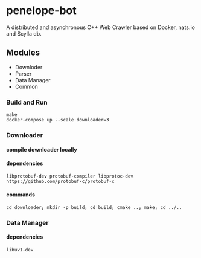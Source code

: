 # penelope-bot
A distributed and asynchronous C++ Web Crawler based on Docker, nats.io and Scylla db.

## Modules

- Downloder
- Parser
- Data Manager
- Common

### Build and Run

```
make
docker-compose up --scale downloader=3
```


### Downloader

#### compile downloader locally

#### dependencies
```
libprotobuf-dev protobuf-compiler libprotoc-dev
https://github.com/protobuf-c/protobuf-c

```

#### commands

```
cd downloader; mkdir -p build; cd build; cmake ..; make; cd ../..
```


### Data Manager
#### dependencies
```
libuv1-dev
```